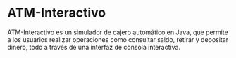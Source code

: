 # ATM-Interactivo
ATM-Interactivo es un simulador de cajero automático en Java, que permite a los usuarios realizar operaciones como consultar saldo, retirar y depositar dinero, todo a través de una interfaz de consola interactiva.
